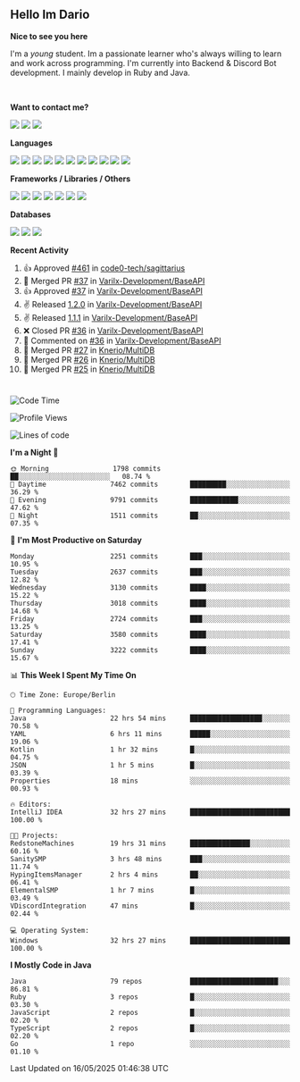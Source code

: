 <h2>Hello Im Dario</h2>

**Nice to see you here**

I'm a *young* student. Im a passionate learner who's always willing to learn and work across
programming. I'm currently into Backend & Discord Bot development. I mainly develop in Ruby and Java.

<br/>

**Want to contact me?**

<a href="https://github.com/knerio"><img src="https://img.shields.io/badge/-Github-blue?style=for-the-badge&logo=github&logoColor=white"/></a> <a href="https://discord.com/users/639416958923702292"><img src="https://img.shields.io/badge/-knerio-blue?style=for-the-badge&logo=discord&logoColor=white"/></a> <a href="https://twitch.tv/dopalos_"><img src="https://img.shields.io/badge/-twitch-blue?style=for-the-badge&logo=twitch&logoColor=white"/></a>

**Languages**

<img src="https://img.shields.io/badge/-Java-blue?style=for-the-badge&logo=java&logoColor=white"/> <img src="https://img.shields.io/badge/-Ruby-blue?style=for-the-badge&logo=Ruby&logoColor=white"/> <img src="https://img.shields.io/badge/-Git-blue?style=for-the-badge&logo=Git&logoColor=white"/> <img src="https://img.shields.io/badge/-HTML-blue?style=for-the-badge&logo=html5&logoColor=white"/> <img src="https://img.shields.io/badge/-CSS-blue?style=for-the-badge&logo=CSS3&logoColor=white"/> <img src="https://img.shields.io/badge/-Javascript-blue?style=for-the-badge&logo=javascript&logoColor=white"/> <img src="https://img.shields.io/badge/-Typescript-blue?style=for-the-badge&logo=TypeScript&logoColor=white"/> <img src="https://img.shields.io/badge/-Kotlin-blue?style=for-the-badge&logo=kotlin&logoColor=white"/> <img src="https://img.shields.io/badge/-SQL-blue?style=for-the-badge&logo=MYSQL&logoColor=white"/> <img src="https://img.shields.io/badge/-Markdown-blue?style=for-the-badge&logo=Markdown&logoColor=white"/> <img src="https://img.shields.io/badge/-JSON-blue?style=for-the-badge&logo=JSON&logoColor=white"/>
<br/>

 **Frameworks / Libraries / Others**

<img src="https://img.shields.io/badge/-Ruby_On_Rails-blue?style=for-the-badge&logo=ruby-on-rails&logoColor=white"/> <img src="https://img.shields.io/badge/-JDA-blue?style=for-the-badge&logo=JDA&logoColor=white"/> <img src="https://img.shields.io/badge/-Bootstrap-blue?style=for-the-badge&logo=Bootstrap&logoColor=white"/> <img src="https://img.shields.io/badge/-Node.JS-blue?style=for-the-badge&logo=node.js&logoColor=white"/> <img src="https://img.shields.io/badge/-React-blue?style=for-the-badge&logo=React&logoColor=white"/> <img src="https://img.shields.io/badge/-Express-blue?style=for-the-badge&logo=Express&logoColor=white"/> <img src="https://img.shields.io/badge/-Next.Js-blue?style=for-the-badge&logo=Next.Js&logoColor=white"/>

**Databases**

<img src="https://img.shields.io/badge/-MongoDB-blue?style=for-the-badge&logo=mongodb&logoColor=white"/> <img src="https://img.shields.io/badge/-MariaDB-blue?style=for-the-badge&logo=MariaDB&logoColor=white"/>
<img src="https://img.shields.io/badge/-PostgreSQL-blue?style=for-the-badge&logo=PostgreSQl&logoColor=white"/>

**Recent Activity**

<!--RECENT_ACTIVITY:start-->
1. 👍 Approved [#461](https://github.com/code0-tech/sagittarius/pull/461#pullrequestreview-2844883296) in [code0-tech/sagittarius](https://github.com/code0-tech/sagittarius)<br>
2. 🎉 Merged PR [#37](https://github.com/Varilx-Development/BaseAPI/pull/37) in [Varilx-Development/BaseAPI](https://github.com/Varilx-Development/BaseAPI)<br>
3. 👍 Approved [#37](https://github.com/Varilx-Development/BaseAPI/pull/37#pullrequestreview-2844621015) in [Varilx-Development/BaseAPI](https://github.com/Varilx-Development/BaseAPI)<br>
4. ✌️ Released [1.2.0](https://github.com/Varilx-Development/BaseAPI/releases/tag/1.2.0) in [Varilx-Development/BaseAPI](https://github.com/Varilx-Development/BaseAPI)<br>
5. ✌️ Released [1.1.1](https://github.com/Varilx-Development/BaseAPI/releases/tag/1.1.1) in [Varilx-Development/BaseAPI](https://github.com/Varilx-Development/BaseAPI)<br>
6. ❌ Closed PR [#36](https://github.com/Varilx-Development/BaseAPI/pull/36) in [Varilx-Development/BaseAPI](https://github.com/Varilx-Development/BaseAPI)<br>
7. 💬 Commented on [#36](https://github.com/Varilx-Development/BaseAPI/pull/36#discussion_r2087470621) in [Varilx-Development/BaseAPI](https://github.com/Varilx-Development/BaseAPI)<br>
8. 🎉 Merged PR [#27](https://github.com/Knerio/MultiDB/pull/27) in [Knerio/MultiDB](https://github.com/Knerio/MultiDB)<br>
9. 🎉 Merged PR [#26](https://github.com/Knerio/MultiDB/pull/26) in [Knerio/MultiDB](https://github.com/Knerio/MultiDB)<br>
10. 🎉 Merged PR [#25](https://github.com/Knerio/MultiDB/pull/25) in [Knerio/MultiDB](https://github.com/Knerio/MultiDB)<br>
<!--RECENT_ACTIVITY:end-->
 
#

<!--START_SECTION:waka-->
![Code Time](http://img.shields.io/badge/Code%20Time-1%2C156%20hrs%2033%20mins-blue)

![Profile Views](http://img.shields.io/badge/Profile%20Views-1-blue)

![Lines of code](https://img.shields.io/badge/From%20Hello%20World%20I%27ve%20Written-2.4%20million%20lines%20of%20code-blue)

**I'm a Night 🦉** 

```text
🌞 Morning                1798 commits        ██░░░░░░░░░░░░░░░░░░░░░░░   08.74 % 
🌆 Daytime                7462 commits        █████████░░░░░░░░░░░░░░░░   36.29 % 
🌃 Evening                9791 commits        ████████████░░░░░░░░░░░░░   47.62 % 
🌙 Night                  1511 commits        ██░░░░░░░░░░░░░░░░░░░░░░░   07.35 % 
```
📅 **I'm Most Productive on Saturday** 

```text
Monday                   2251 commits        ███░░░░░░░░░░░░░░░░░░░░░░   10.95 % 
Tuesday                  2637 commits        ███░░░░░░░░░░░░░░░░░░░░░░   12.82 % 
Wednesday                3130 commits        ████░░░░░░░░░░░░░░░░░░░░░   15.22 % 
Thursday                 3018 commits        ████░░░░░░░░░░░░░░░░░░░░░   14.68 % 
Friday                   2724 commits        ███░░░░░░░░░░░░░░░░░░░░░░   13.25 % 
Saturday                 3580 commits        ████░░░░░░░░░░░░░░░░░░░░░   17.41 % 
Sunday                   3222 commits        ████░░░░░░░░░░░░░░░░░░░░░   15.67 % 
```


📊 **This Week I Spent My Time On** 

```text
🕑︎ Time Zone: Europe/Berlin

💬 Programming Languages: 
Java                     22 hrs 54 mins      ██████████████████░░░░░░░   70.58 % 
YAML                     6 hrs 11 mins       █████░░░░░░░░░░░░░░░░░░░░   19.06 % 
Kotlin                   1 hr 32 mins        █░░░░░░░░░░░░░░░░░░░░░░░░   04.75 % 
JSON                     1 hr 5 mins         █░░░░░░░░░░░░░░░░░░░░░░░░   03.39 % 
Properties               18 mins             ░░░░░░░░░░░░░░░░░░░░░░░░░   00.93 % 

🔥 Editors: 
IntelliJ IDEA            32 hrs 27 mins      █████████████████████████   100.00 % 

🐱‍💻 Projects: 
RedstoneMachines         19 hrs 31 mins      ███████████████░░░░░░░░░░   60.16 % 
SanitySMP                3 hrs 48 mins       ███░░░░░░░░░░░░░░░░░░░░░░   11.74 % 
HypingItemsManager       2 hrs 4 mins        ██░░░░░░░░░░░░░░░░░░░░░░░   06.41 % 
ElementalSMP             1 hr 7 mins         █░░░░░░░░░░░░░░░░░░░░░░░░   03.49 % 
VDiscordIntegration      47 mins             █░░░░░░░░░░░░░░░░░░░░░░░░   02.44 % 

💻 Operating System: 
Windows                  32 hrs 27 mins      █████████████████████████   100.00 % 
```

**I Mostly Code in Java** 

```text
Java                     79 repos            ██████████████████████░░░   86.81 % 
Ruby                     3 repos             █░░░░░░░░░░░░░░░░░░░░░░░░   03.30 % 
JavaScript               2 repos             █░░░░░░░░░░░░░░░░░░░░░░░░   02.20 % 
TypeScript               2 repos             █░░░░░░░░░░░░░░░░░░░░░░░░   02.20 % 
Go                       1 repo              ░░░░░░░░░░░░░░░░░░░░░░░░░   01.10 % 
```




 Last Updated on 16/05/2025 01:46:38 UTC
<!--END_SECTION:waka-->

